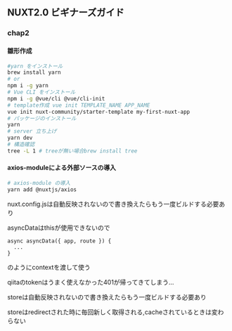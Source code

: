 ## NUXT2.0 ビギナーズガイド
### chap2
#### 雛形作成
```bash
#yarn をインストール
brew install yarn
# or
npm i -g yarn
# Vue CLI をインストール
npm i -g @vue/cli @vue/cli-init
# template作成 vue init TEMPLATE_NAME APP_NAME
vue init nuxt-community/starter-template my-first-nuxt-app
# パッケージのインストール
yarn
# server 立ち上げ
yarn dev
# 構造確認
tree -L 1 # treeが無い場合brew install tree
```
#### axios-moduleによる外部ソースの導入
```bash
# axios-module の導入
yarn add @nuxtjs/axios
```
nuxt.config.jsは自動反映されないので書き換えたらもう一度ビルドする必要あり  

asyncDataはthisが使用できないので
```
async asyncData({ app, route }) {
  ...
}
```
のようにcontextを渡して使う  

qiitaのtokenはうまく使えなかった401が帰ってきてしまう...

storeは自動反映されないので書き換えたらもう一度ビルドする必要あり  

storeはredirectされた時に毎回新しく取得される,cacheされているときは変わらない  

 
